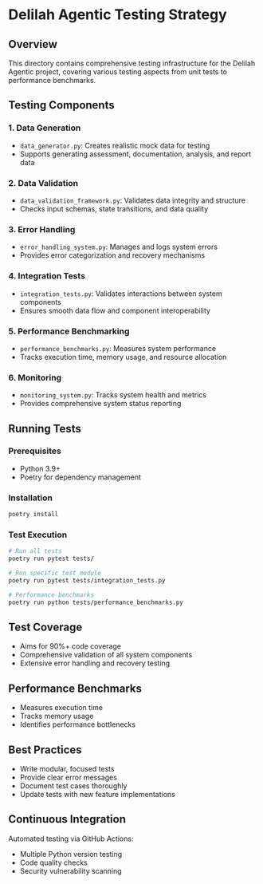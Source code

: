 # Delilah Agentic Testing Strategy

## Overview
This directory contains comprehensive testing infrastructure for the Delilah Agentic project, covering various testing aspects from unit tests to performance benchmarks.

## Testing Components

### 1. Data Generation
- `data_generator.py`: Creates realistic mock data for testing
- Supports generating assessment, documentation, analysis, and report data

### 2. Data Validation
- `data_validation_framework.py`: Validates data integrity and structure
- Checks input schemas, state transitions, and data quality

### 3. Error Handling
- `error_handling_system.py`: Manages and logs system errors
- Provides error categorization and recovery mechanisms

### 4. Integration Tests
- `integration_tests.py`: Validates interactions between system components
- Ensures smooth data flow and component interoperability

### 5. Performance Benchmarking
- `performance_benchmarks.py`: Measures system performance
- Tracks execution time, memory usage, and resource allocation

### 6. Monitoring
- `monitoring_system.py`: Tracks system health and metrics
- Provides comprehensive system status reporting

## Running Tests

### Prerequisites
- Python 3.9+
- Poetry for dependency management

### Installation
```bash
poetry install
```

### Test Execution
```bash
# Run all tests
poetry run pytest tests/

# Run specific test module
poetry run pytest tests/integration_tests.py

# Performance benchmarks
poetry run python tests/performance_benchmarks.py
```

## Test Coverage
- Aims for 90%+ code coverage
- Comprehensive validation of all system components
- Extensive error handling and recovery testing

## Performance Benchmarks
- Measures execution time
- Tracks memory usage
- Identifies performance bottlenecks

## Best Practices
- Write modular, focused tests
- Provide clear error messages
- Document test cases thoroughly
- Update tests with new feature implementations

## Continuous Integration
Automated testing via GitHub Actions:
- Multiple Python version testing
- Code quality checks
- Security vulnerability scanning
